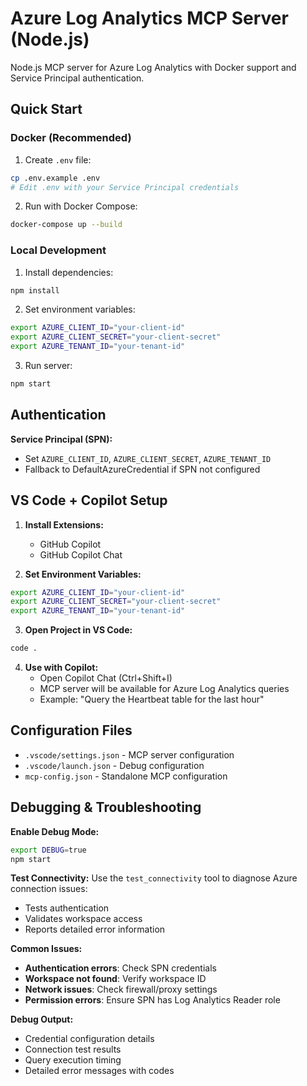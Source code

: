 # Azure Log Analytics MCP Server (Node.js)

Node.js MCP server for Azure Log Analytics with Docker support and Service Principal authentication.

## Quick Start

### Docker (Recommended)

1. Create `.env` file:
```bash
cp .env.example .env
# Edit .env with your Service Principal credentials
```

2. Run with Docker Compose:
```bash
docker-compose up --build
```

### Local Development

1. Install dependencies:
```bash
npm install
```

2. Set environment variables:
```bash
export AZURE_CLIENT_ID="your-client-id"
export AZURE_CLIENT_SECRET="your-client-secret"  
export AZURE_TENANT_ID="your-tenant-id"
```

3. Run server:
```bash
npm start
```

## Authentication

**Service Principal (SPN):**
- Set `AZURE_CLIENT_ID`, `AZURE_CLIENT_SECRET`, `AZURE_TENANT_ID`
- Fallback to DefaultAzureCredential if SPN not configured

## VS Code + Copilot Setup

1. **Install Extensions:**
   - GitHub Copilot
   - GitHub Copilot Chat

2. **Set Environment Variables:**
```bash
export AZURE_CLIENT_ID="your-client-id"
export AZURE_CLIENT_SECRET="your-client-secret"
export AZURE_TENANT_ID="your-tenant-id"
```

3. **Open Project in VS Code:**
```bash
code .
```

4. **Use with Copilot:**
   - Open Copilot Chat (Ctrl+Shift+I)
   - MCP server will be available for Azure Log Analytics queries
   - Example: "Query the Heartbeat table for the last hour"

## Configuration Files

- `.vscode/settings.json` - MCP server configuration
- `.vscode/launch.json` - Debug configuration  
- `mcp-config.json` - Standalone MCP configuration

## Debugging & Troubleshooting

**Enable Debug Mode:**
```bash
export DEBUG=true
npm start
```

**Test Connectivity:**
Use the `test_connectivity` tool to diagnose Azure connection issues:
- Tests authentication
- Validates workspace access
- Reports detailed error information

**Common Issues:**
- **Authentication errors**: Check SPN credentials
- **Workspace not found**: Verify workspace ID
- **Network issues**: Check firewall/proxy settings
- **Permission errors**: Ensure SPN has Log Analytics Reader role

**Debug Output:**
- Credential configuration details
- Connection test results
- Query execution timing
- Detailed error messages with codes
